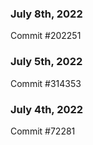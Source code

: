 ### July 8th, 2022

Commit #202251

### July 5th, 2022

Commit #314353


### July 4th, 2022

Commit #72281

